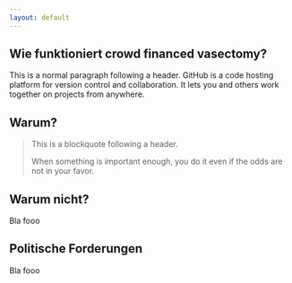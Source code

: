 ```yaml
---
layout: default
---
```


## Wie funktioniert crowd financed vasectomy?

This is a normal paragraph following a header. GitHub is a code hosting platform for version control and collaboration. It lets you and others work together on projects from anywhere.

## Warum?

> This is a blockquote following a header.
>
> When something is important enough, you do it even if the odds are not in your favor.

## Warum nicht?

Bla fooo

## Politische Forderungen ##

Bla fooo
